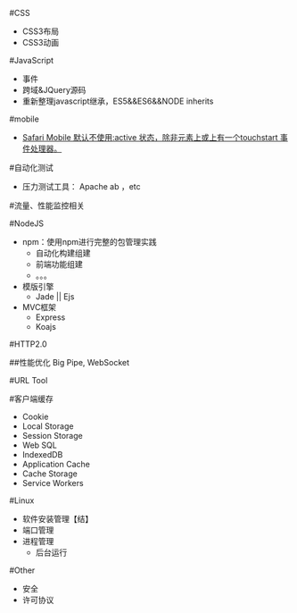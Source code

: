 #CSS
+ CSS3布局
+ CSS3动画


#JavaScript
+ 事件
+ 跨域&JQuery源码
+ 重新整理javascript继承，ES5&&ES6&&NODE inherits

#mobile
+ [Safari Mobile 默认不使用:active 状态，除非元素上或<body>上有一个touchstart 事件处理器。](http://www.zhuowenli.com/diary/frontend-mobile-bug-notes.html)

#自动化测试
+ 压力测试工具： Apache ab ，etc

#流量、性能监控相关

#NodeJS
+ npm：使用npm进行完整的包管理实践
    * 自动化构建组建
    * 前端功能组建
    * 。。。
+ 模版引擎
    * Jade || Ejs
+ MVC框架
    * Express
    * Koajs

#HTTP2.0

##性能优化
Big Pipe, WebSocket

#URL Tool

#客户端缓存
+ Cookie
+ Local Storage
+ Session Storage
+ Web SQL
+ IndexedDB
+ Application Cache
+ Cache Storage
+ Service Workers

#Linux
+ 软件安装管理【结】
+ 端口管理
+ 进程管理
	* 后台运行

#Other
+ 安全
+ 许可协议
